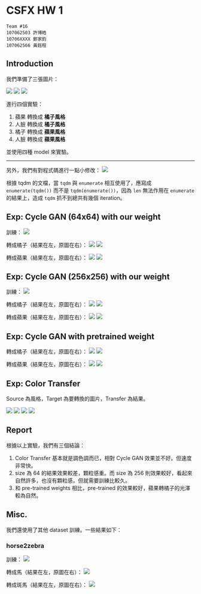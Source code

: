 # CSFX HW 1

```
Team #16
107062503 許博皓
10706XXXX 鄭家鈞
107062566 黃鈺程
```

## Introduction

我們準備了三張圖片：

![](https://i.imgur.com/4S6XvLu.png)
![](https://i.imgur.com/VKd1dfg.png)
![](https://i.imgur.com/vKQNUwr.jpg)

進行四個實驗：

1. 蘋果 轉換成 **橘子風格**
2. 人臉 轉換成 **橘子風格**
3. 橘子 轉換成 **蘋果風格**
5. 人臉 轉換成 **蘋果風格**

並使用四種 model 來實驗。

---

另外，我們有對程式碼進行一點小修改：
![](https://i.imgur.com/m65TjNg.png)

根據 tqdm 的文檔，當 `tqdm` 與 `enumerate` 相互使用了，應寫成 `enumerate(tqdm())` 而不是 `tqdm(enumerate())`，因為 `len` 無法作用在 `enumerate` 的結果上，造成 `tqdm` 抓不到總共有幾個 iteration。

## Exp: Cycle GAN (64x64) with our weight
訓練：
![](https://i.imgur.com/DqdWR1i.png)

轉成橘子（結果在左，原圖在右）：
![](https://i.imgur.com/50O1Ozp.png)
![](https://i.imgur.com/dymfNnS.png)

轉成蘋果（結果在左，原圖在右）：
![](https://i.imgur.com/x6U6T3m.png)
![](https://i.imgur.com/obPRqBF.png)


## Exp: Cycle GAN (256x256) with our weight

訓練：
![](https://i.imgur.com/bZKxKKS.jpg)


轉成橘子（結果在左，原圖在右）：
![](https://i.imgur.com/ORLvC2b.png)
![](https://i.imgur.com/ZLEAbwp.png)

轉成蘋果（結果在左，原圖在右）：
![](https://i.imgur.com/5EM3cCP.png)
![](https://i.imgur.com/vyGU7aS.png)

## Exp: Cycle GAN with pretrained weight

轉成橘子（結果在左，原圖在右）：
![](https://i.imgur.com/cTv8GgO.png)
![](https://i.imgur.com/YBO7T4E.png)

轉成蘋果（結果在左，原圖在右）：
![](https://i.imgur.com/XZe8yo4.png)
![](https://i.imgur.com/qPempbc.png)


## Exp: Color Transfer

Source 為風格，Target 為要轉換的圖片，Transfer 為結果。

![](https://i.imgur.com/hBamxGK.png)
![](https://i.imgur.com/PV9R4bI.png)
![](https://i.imgur.com/LqG1EjR.png)
![](https://i.imgur.com/1dqCxIb.png)

## Report

根據以上實驗，我們有三個結論：

1. Color Transfer 基本就是調色調而已，相對 Cycle GAN 效果並不好。但速度非常快。
2. size 為 64 的結果效果較差，顆粒感重。而 size 為 256 則效果較好，看起來自然許多，也沒有顆粒感，但就需要訓練比較久。
3. 和 pre-trained weights 相比，pre-trained 的效果較好，蘋果轉橘子的光澤較為自然。

## Misc.

我們還使用了其他 dataset 訓練。一些結果如下：

### horse2zebra

訓練：
![](https://i.imgur.com/IJk1PlH.png)


轉成馬（結果在左，原圖在右）：
![](https://i.imgur.com/BtYdLQB.png)

轉成斑馬（結果在左，原圖在右）：
![](https://i.imgur.com/nIF3quX.png)
